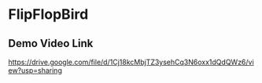 # FlipFlopBird

## Demo Video Link
https://drive.google.com/file/d/1Cj18kcMbjTZ3ysehCq3N6oxx1dQdQWz6/view?usp=sharing
